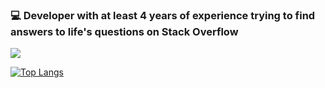 ### :computer: Developer with at least 4 years of experience trying to find answers to life's questions on Stack Overflow

<img src="https://github-readme-stats.vercel.app/api?username=Dinoattitude&&show_icons=true&title_color=927ea3&icon_color=da6c77&text_color=e8a287&bg_color=DEG,2b465d,304f69,365875">

[![Top Langs](https://github-readme-stats.vercel.app/api/top-langs/?username=Dinoattitude&show_icons=true&title_color=927ea3&bg_color=DEG,2b465d,304f69,365875)](https://github.com/anuraghazra/github-readme-stats)

